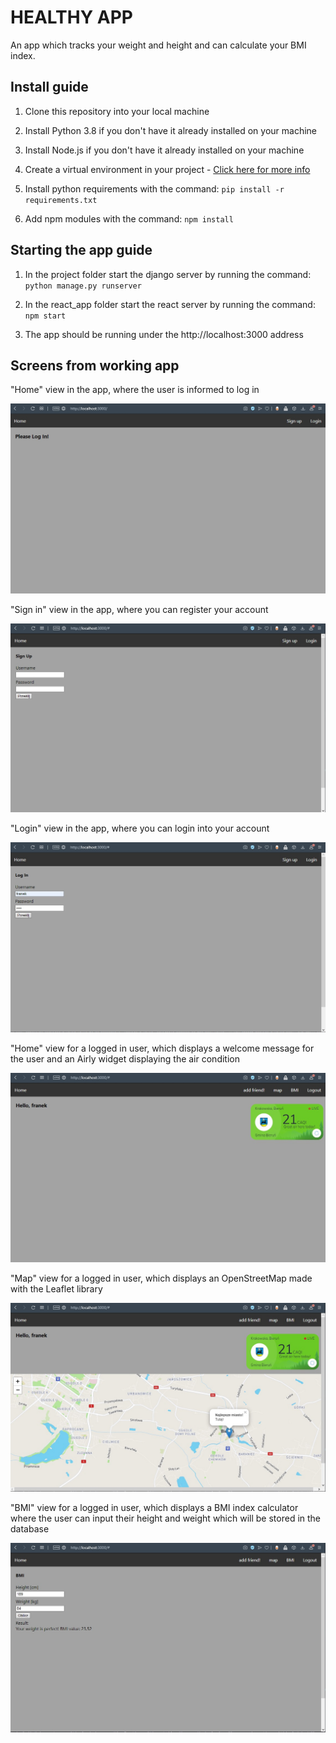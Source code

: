 <h1>HEALTHY APP</h1>  
An app which tracks your weight and height and can calculate your BMI index.

<h2>Install guide</h2>

1. Clone this repository into your local machine

2. Install Python 3.8 if you don't have it already installed on your machine

3. Install Node.js if you don't have it already installed on your machine

4. Create a virtual environment in your project - [Click here for more info](https://docs.python.org/3/tutorial/venv.html)

5. Install python requirements with the command: ```pip install -r requirements.txt```

6. Add npm modules with the command: ```npm install```

<h2>Starting the app guide</h2>

1. In the project folder start the django server by running the command: ```python manage.py runserver```

2. In the react_app folder start the react server by running the command: ```npm start```

3. The app should be running under the http://localhost:3000 address

<h2>Screens from working app</h2>  
"Home" view in the app, where the user is informed to log in  

![Sign in view](/resources/app_images/1.jpg?raw=true)  

"Sign in" view in the app, where you can register your account  

![Sign in view](/resources/app_images/2.jpg?raw=true)  

"Login" view in the app, where you can login into your account  

![Sign in view](/resources/app_images/3.jpg?raw=true)  

"Home" view for a logged in user, which displays a welcome message for the user and an Airly widget displaying the air condition  

![Sign in view](/resources/app_images/4.jpg?raw=true)

"Map" view for a logged in user, which displays an OpenStreetMap made with the Leaflet library    

![Sign in view](/resources/app_images/5.jpg?raw=true)

"BMI" view for a logged in user, which displays a BMI index calculator where the user can input their height and weight which will be stored in the database      

![Sign in view](/resources/app_images/6.jpg?raw=true)
